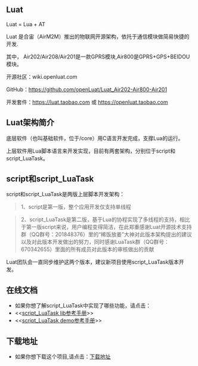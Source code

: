 ## Luat

Luat = Lua +  AT  

Luat 是合宙（AirM2M）推出的物联网开源架构，依托于通信模块做简易快捷的开发.

其中， Air202/Air208/Air201是一款GPRS模块,Air800是GPRS+GPS+BEIDOU模块。

开源社区：wiki.openluat.com

GitHub：https://github.com/openLuat/Luat_Air202-Air800-Air201

开发套件：https://luat.taobao.com 或 https://openluat.taobao.com



## Luat架构简介


底层软件（也叫基础软件，位于/core）用C语言开发完成，支撑Lua的运行。

上层软件用Lua脚本语言来开发实现，目前有两套架构，分别位于script和script_LuaTask。 


## script和script_LuaTask

script和script_LuaTask是两版上层脚本开发架构：
> 1、script是第一版，整个应用开发仅支持单线程

> 2、script_LuaTask是第二版，基于Lua的协程实现了多线程的支持，相比于第一版script来说，用户编程变得简洁，在此郑重感谢Luat开源技术支持群（QQ群号：201848376）里的“稀饭放姜”大神对此版本架构提出的建议以及对此版本开发做出的努力，同时感谢LuaTask群（QQ群号：670342655）里面的所有成员对此版本的审核做出的贡献

Luat团队会一直同步维护这两个版本，建议新项目使用script_LuaTask版本开发。

## 在线文档

- 如果你想了解script_LuaTask中实现了哪些功能，请点击：
- <<[script_LuaTask lib参考手册](https://htmlpreview.github.io/?https://github.com/zhutianhua/Luat/blob/master/script_LuaTask/doc/lib/index.html)>>
- <<[script_LuaTask demo参考手册](https://htmlpreview.github.io/?https://github.com/zhutianhua/Luat/blob/master/script_LuaTask/doc/demo/index.html)>>

## 下载地址

- 如果你想下载这个项目,请点击：[下载地址](https://github.com/zhutianhua/Luat/archive/master.zip)
